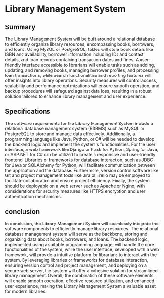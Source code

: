 # Library Management System 

## Summary
The Library Management System will be built around a relational database to efficiently organize library resources, encompassing books, borrowers, and loans. Using MySQL or PostgreSQL, tables will store book details like ISBN and availability, borrower information including IDs and contact details, and loan records containing transaction dates and fines. A user-friendly interface accessible to librarians will enable tasks such as adding, updating, and removing books, managing borrower profiles, and processing loan transactions, while search functionalities and reporting features will offer insights into library operations. Security measures will control access, scalability and performance optimizations will ensure smooth operation, and backup procedures will safeguard against data loss, resulting in a robust solution tailored to enhance library management and user experience.

## Specifications
The software requirements for the Library Management System include a relational database management system (RDBMS) such as MySQL or PostgreSQL to store and manage data effectively. Additionally, a programming language like Java, Python, or C# will be needed to develop the backend logic and implement the system's functionalities. For the user interface, a web framework like Django or Flask for Python, Spring for Java, or ASP.NET for C# can be utilized to create a responsive and user-friendly frontend. Libraries or frameworks for database interaction, such as JDBC for Java or SQLAlchemy for Python, will facilitate communication between the application and the database. Furthermore, version control software like Git and project management tools like Jira or Trello may be employed to facilitate collaboration and ensure project efficiency. Finally, the system should be deployable on a web server such as Apache or Nginx, with considerations for security measures like HTTPS encryption and user authentication mechanisms.


## conclusion
In conclusion, the Library Management System will seamlessly integrate the software components to efficiently manage library resources. The relational database management system will serve as the backbone, storing and organizing data about books, borrowers, and loans. The backend logic, implemented using a suitable programming language, will handle the core functionalities of the system, while the user interface, developed with a web framework, will provide a intuitive platform for librarians to interact with the system. By leveraging libraries or frameworks for database interaction, ensuring version control and project management, and deploying on a secure web server, the system will offer a cohesive solution for streamlined library management. Overall, the combination of these software elements will enable smooth operation, effective resource utilization, and enhanced user experience, making the Library Management System a valuable asset for modern libraries.